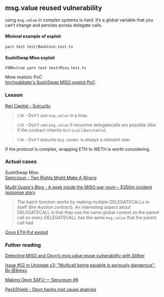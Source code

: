 ## msg.value reused vulnerability

using `msg.value` in complex systems is hard. It’s a global variable that you can’t change and persists across delegate calls.

#### Minimal example of exploit  
`yarn test test/BankCoin.test.ts`

#### SushiSwap Miso exploit      
`FORK=true yarn test test/Miso.test.ts`

More realistic PoC  
[tinchoabbate's SushiSwap MISO exploit PoC](https://github.com/tinchoabbate/sushiswap-miso-exploit-poc)

### Lesson

[Rari Capital - Solcurity](https://github.com/Rari-Capital/solcurity#code)
> `C28` - Don't use `msg.value` in a loop.

> `C29` - Don't use `msg.value` if recursive delegatecalls are possible (like if the contract inherits `Multicall`/`Batchable`).

> `C30` - Don't assume `msg.sender` is always a relevant user.

If the protocol is complex, wrapping ETH to WETH is worth considering.

### Actual cases

SushiSwap Miso      
[Samczsun - Two Rights Might Make A Wrong](https://samczsun.com/two-rights-might-make-a-wrong/)

[Mudit Gupta's Blog - A peek inside the MISO war room – $350m incident response story](https://mudit.blog/miso-war-room/)

> The batch function works by making multiple DELEGATECALLs to itself (the Auction contract). An interesting aspect about DELEGATECALL is that they use the same global context as the parent call so every DELEGATECALL has the same `msg.value` that the parent call had.

[Opyn ETH Put exploit](https://medium.com/opyn/opyn-eth-put-exploit-post-mortem-1a009e3347a8)

### Futher reading

[Detecting MISO and Opyn’s msg.value reuse vulnerability with Slither](https://blog.trailofbits.com/2021/12/16/detecting-miso-and-opyns-msg-value-reuse-vulnerability-with-slither/)

[Issue #52 in Uniswap v3: "Multicall being payable is seriously dangerous". By @Amxx](https://github.com/OpenZeppelin/openzeppelin-contracts/pull/2608#:~:text=payable%20exploit%20analysis)

[Making Opyn SAFU — Secureum #6](https://secureum.substack.com/p/making-opyn-safu-secureum-6)

[PeckShield - Opyn hacks root cause analysis](https://peckshield.medium.com/opyn-hacks-root-cause-analysis-c65f3fe249db)